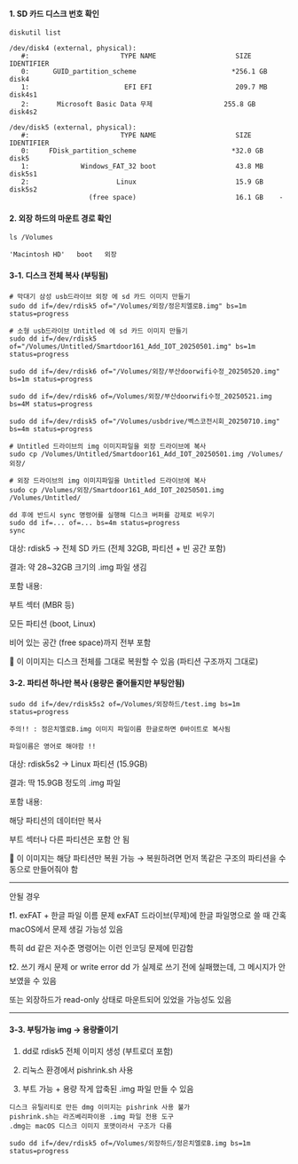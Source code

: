#### 1. SD 카드 디스크 번호 확인

```less
diskutil list

/dev/disk4 (external, physical):
   #:                       TYPE NAME                    SIZE       IDENTIFIER
   0:      GUID_partition_scheme                        *256.1 GB   disk4
   1:                        EFI EFI                     209.7 MB   disk4s1
   2:       Microsoft Basic Data 무제                  255.8 GB   disk4s2

/dev/disk5 (external, physical):
   #:                       TYPE NAME                    SIZE       IDENTIFIER
   0:     FDisk_partition_scheme                        *32.0 GB    disk5
   1:             Windows_FAT_32 boot                    43.8 MB    disk5s1
   2:                      Linux                         15.9 GB    disk5s2
                    (free space)                         16.1 GB    -
```

#### 2. 외장 하드의 마운트 경로 확인

```less
ls /Volumes

'Macintosh HD'   boot   외장

```

#### 3-1. 디스크 전체 복사 (부팅됨)
```less
# 막대기 삼성 usb드라이브 외장 에 sd 카드 이미지 만들기
sudo dd if=/dev/rdisk5 of="/Volumes/외장/정은치엘로B.img" bs=1m status=progress

# 소형 usb드라이브 Untitled 에 sd 카드 이미지 만들기
sudo dd if=/dev/rdisk5 of="/Volumes/Untitled/Smartdoor161_Add_IOT_20250501.img" bs=1m status=progress

sudo dd if=/dev/rdisk6 of="/Volumes/외장/부산doorwifi수정_20250520.img" bs=1m status=progress

sudo dd if=/dev/rdisk6 of=/Volumes/외장/부산doorwifi수정_20250521.img bs=4M status=progress

sudo dd if=/dev/rdisk5 of="/Volumes/usbdrive/벡스코전시회_20250710.img" bs=4m status=progress

# Untitled 드라이브의 img 이미지파일을 외장 드라이브에 복사
sudo cp /Volumes/Untitled/Smartdoor161_Add_IOT_20250501.img /Volumes/외장/

# 외장 드라이브의 img 이미지파일을 Untitled 드라이브에 복사
sudo cp /Volumes/외장/Smartdoor161_Add_IOT_20250501.img /Volumes/Untitled/
```
```less
dd 후에 반드시 sync 명령어를 실행해 디스크 버퍼를 강제로 비우기
sudo dd if=... of=... bs=4m status=progress
sync
```
대상: rdisk5 → 전체 SD 카드 (전체 32GB, 파티션 + 빈 공간 포함)

결과: 약 28~32GB 크기의 .img 파일 생김

포함 내용:

부트 섹터 (MBR 등)

모든 파티션 (boot, Linux)

비어 있는 공간 (free space)까지 전부 포함

🧱 이 이미지는 디스크 전체를 그대로 복원할 수 있음 (파티션 구조까지 그대로)



#### 3-2. 파티션 하나만 복사 (용량은 줄어들지만 부팅안됨)

```less
sudo dd if=/dev/rdisk5s2 of=/Volumes/외장하드/test.img bs=1m status=progress
```

```less
주의!! : 정은치엘로B.img 이미지 파일이름 한글로하면 0바이트로 복사됨

파일이름은 영어로 해야함 !!
```
대상: rdisk5s2 → Linux 파티션 (15.9GB)

결과: 딱 15.9GB 정도의 .img 파일

포함 내용:

해당 파티션의 데이터만 복사

부트 섹터나 다른 파티션은 포함 안 됨

📂 이 이미지는 해당 파티션만 복원 가능
→ 복원하려면 먼저 똑같은 구조의 파티션을 수동으로 만들어줘야 함

---

안될 경우

❗️1. exFAT + 한글 파일 이름 문제
exFAT 드라이브(무제)에 한글 파일명으로 쓸 때 간혹 macOS에서 문제 생길 가능성 있음

특히 dd 같은 저수준 명령어는 이런 인코딩 문제에 민감함

❗️2. 쓰기 캐시 문제 or write error
dd 가 실제로 쓰기 전에 실패했는데, 그 메시지가 안 보였을 수 있음

또는 외장하드가 read-only 상태로 마운트되어 있었을 가능성도 있음

---

#### 3-3. 부팅가능 img -> 용량줄이기

1. dd로 rdisk5 전체 이미지 생성 (부트로더 포함)

2. 리눅스 환경에서 pishrink.sh 사용

3. 부트 가능 + 용량 작게 압축된 .img 파일 만들 수 있음

```less
디스크 유틸리티로 만든 dmg 이미지는 pishrink 사용 불가
pishrink.sh는 라즈베리파이용 .img 파일 전용 도구
.dmg는 macOS 디스크 이미지 포맷이라서 구조가 다름
```

```less
sudo dd if=/dev/rdisk5 of=/Volumes/외장하드/정은치엘로B.img bs=1m status=progress
```





